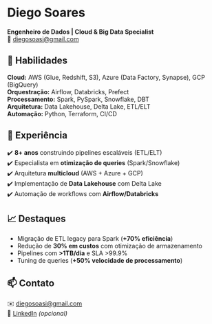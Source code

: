 # Diego Soares  
**Engenheiro de Dados | Cloud & Big Data Specialist**  
📧 diegosoasi@gmail.com  

## 🔧 Habilidades  
**Cloud:** AWS (Glue, Redshift, S3), Azure (Data Factory, Synapse), GCP (BigQuery)  
**Orquestração:** Airflow, Databricks, Prefect  
**Processamento:** Spark, PySpark, Snowflake, DBT  
**Arquitetura:** Data Lakehouse, Delta Lake, ETL/ELT  
**Automação:** Python, Terraform, CI/CD  

## 🚀 Experiência  
✔️ **8+ anos** construindo pipelines escaláveis (ETL/ELT)  
✔️ Especialista em **otimização de queries** (Spark/Snowflake)  
✔️ Arquitetura **multicloud** (AWS + Azure + GCP)  
✔️ Implementação de **Data Lakehouse** com Delta Lake  
✔️ Automação de workflows com **Airflow/Databricks**  

## 📈 Destaques  
- Migração de ETL legacy para Spark (**+70% eficiência**)  
- Redução de **30% em custos** com otimização de armazenamento  
- Pipelines com **>1TB/dia** e SLA >99.9%  
- Tuning de queries (**+50% velocidade de processamento**)  

## 📫 Contato  
✉️ diegosoasi@gmail.com  
🔗 [LinkedIn](#) *(opcional)*  
